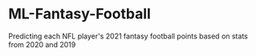 # ML-Fantasy-Football
Predicting each NFL player's 2021 fantasy football points based on stats from 2020 and 2019
